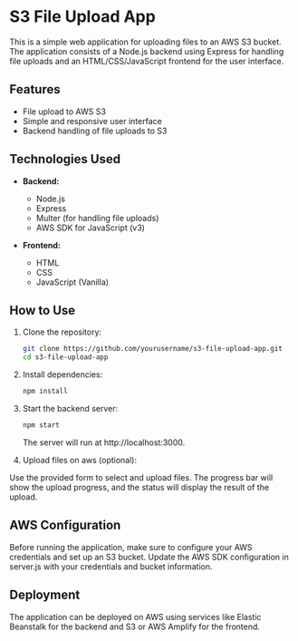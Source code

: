 # S3 File Upload App

This is a simple web application for uploading files to an AWS S3 bucket. The application consists of a Node.js backend using Express for handling file uploads and an HTML/CSS/JavaScript frontend for the user interface.

## Features

- File upload to AWS S3
- Simple and responsive user interface
- Backend handling of file uploads to S3

## Technologies Used

- **Backend:**
  - Node.js
  - Express
  - Multer (for handling file uploads)
  - AWS SDK for JavaScript (v3)

- **Frontend:**
  - HTML
  - CSS
  - JavaScript (Vanilla)

## How to Use

1. Clone the repository:

   ```bash
   git clone https://github.com/yourusername/s3-file-upload-app.git
   cd s3-file-upload-app
   ```
2. Install dependencies:

   ```bash
   npm install

   ```
3. Start the backend server:

   ```bash
   npm start
   ```
   The server will run at http://localhost:3000.
4. Upload files on aws (optional):

Use the provided form to select and upload files. The progress bar will show the upload progress, and the status will display the result of the upload.

## AWS Configuration
Before running the application, make sure to configure your AWS credentials and set up an S3 bucket. Update the AWS SDK configuration in server.js with your credentials and bucket information.

## Deployment
The application can be deployed on AWS using services like Elastic Beanstalk for the backend and S3 or AWS Amplify for the frontend.

